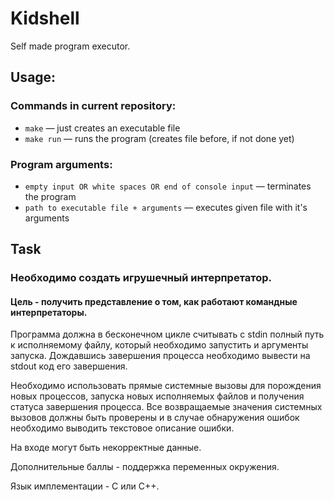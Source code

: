 ﻿# Kidshell

Self made program executor.

## Usage:

### Commands in current repository:
+ `make` — just creates an executable file 
+ `make run` — runs the program (creates file before, if not done yet)

### Program arguments:
+ `empty input OR white spaces OR end of console input` — terminates the program
+ `path to executable file + arguments` — executes given file with it's arguments

## Task

### Необходимо создать игрушечный интерпретатор.

#### Цель - получить представление о том, как работают командные интерпретаторы.

Программа должна в бесконечном цикле считывать с stdin полный путь к
исполняемому файлу, который необходимо запустить и аргументы запуска.
Дождавшись завершения процесса необходимо вывести на stdout код его завершения.

Необходимо использовать прямые системные вызовы для порождения новых процессов,
запуска новых исполняемых файлов и получения статуса завершения процесса.
Все возвращаемые значения системных вызовов должны быть проверены и в случае
обнаружения ошибок необходимо выводить текстовое описание ошибки.

На входе могут быть некорректные данные.

Дополнительные баллы - поддержка переменных окружения.

Язык имплементации - C или C++.
